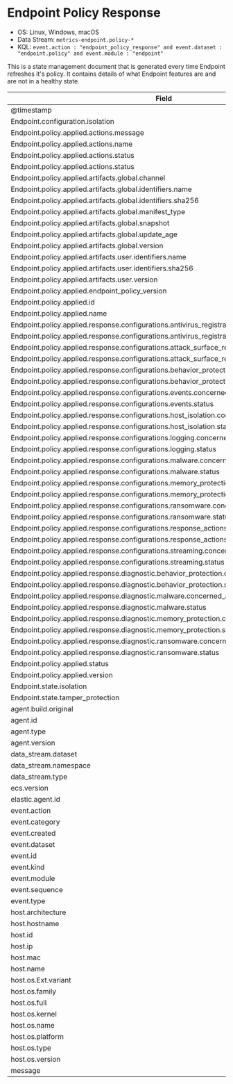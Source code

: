 # Endpoint Policy Response

- OS: Linux, Windows, macOS
- Data Stream: `metrics-endpoint.policy-*`
- KQL: `event.action : "endpoint_policy_response" and event.dataset : "endpoint.policy" and event.module : "endpoint"`

This is a state management document that is generated every time Endpoint refreshes it's policy. It contains details of what Endpoint features are and are not in a healthy state.


| Field |
|---|
| @timestamp |
| Endpoint.configuration.isolation |
| Endpoint.policy.applied.actions.message |
| Endpoint.policy.applied.actions.name |
| Endpoint.policy.applied.actions.status |
| Endpoint.policy.applied.actions.status |
| Endpoint.policy.applied.artifacts.global.channel |
| Endpoint.policy.applied.artifacts.global.identifiers.name |
| Endpoint.policy.applied.artifacts.global.identifiers.sha256 |
| Endpoint.policy.applied.artifacts.global.manifest_type |
| Endpoint.policy.applied.artifacts.global.snapshot |
| Endpoint.policy.applied.artifacts.global.update_age |
| Endpoint.policy.applied.artifacts.global.version |
| Endpoint.policy.applied.artifacts.user.identifiers.name |
| Endpoint.policy.applied.artifacts.user.identifiers.sha256 |
| Endpoint.policy.applied.artifacts.user.version |
| Endpoint.policy.applied.endpoint_policy_version |
| Endpoint.policy.applied.id |
| Endpoint.policy.applied.name |
| Endpoint.policy.applied.response.configurations.antivirus_registration.concerned_actions |
| Endpoint.policy.applied.response.configurations.antivirus_registration.status |
| Endpoint.policy.applied.response.configurations.attack_surface_reduction.concerned_actions |
| Endpoint.policy.applied.response.configurations.attack_surface_reduction.status |
| Endpoint.policy.applied.response.configurations.behavior_protection.concerned_actions |
| Endpoint.policy.applied.response.configurations.behavior_protection.status |
| Endpoint.policy.applied.response.configurations.events.concerned_actions |
| Endpoint.policy.applied.response.configurations.events.status |
| Endpoint.policy.applied.response.configurations.host_isolation.concerned_actions |
| Endpoint.policy.applied.response.configurations.host_isolation.status |
| Endpoint.policy.applied.response.configurations.logging.concerned_actions |
| Endpoint.policy.applied.response.configurations.logging.status |
| Endpoint.policy.applied.response.configurations.malware.concerned_actions |
| Endpoint.policy.applied.response.configurations.malware.status |
| Endpoint.policy.applied.response.configurations.memory_protection.concerned_actions |
| Endpoint.policy.applied.response.configurations.memory_protection.status |
| Endpoint.policy.applied.response.configurations.ransomware.concerned_actions |
| Endpoint.policy.applied.response.configurations.ransomware.status |
| Endpoint.policy.applied.response.configurations.response_actions.concerned_actions |
| Endpoint.policy.applied.response.configurations.response_actions.status |
| Endpoint.policy.applied.response.configurations.streaming.concerned_actions |
| Endpoint.policy.applied.response.configurations.streaming.status |
| Endpoint.policy.applied.response.diagnostic.behavior_protection.concerned_actions |
| Endpoint.policy.applied.response.diagnostic.behavior_protection.status |
| Endpoint.policy.applied.response.diagnostic.malware.concerned_actions |
| Endpoint.policy.applied.response.diagnostic.malware.status |
| Endpoint.policy.applied.response.diagnostic.memory_protection.concerned_actions |
| Endpoint.policy.applied.response.diagnostic.memory_protection.status |
| Endpoint.policy.applied.response.diagnostic.ransomware.concerned_actions |
| Endpoint.policy.applied.response.diagnostic.ransomware.status |
| Endpoint.policy.applied.status |
| Endpoint.policy.applied.version |
| Endpoint.state.isolation |
| Endpoint.state.tamper_protection |
| agent.build.original |
| agent.id |
| agent.type |
| agent.version |
| data_stream.dataset |
| data_stream.namespace |
| data_stream.type |
| ecs.version |
| elastic.agent.id |
| event.action |
| event.category |
| event.created |
| event.dataset |
| event.id |
| event.kind |
| event.module |
| event.sequence |
| event.type |
| host.architecture |
| host.hostname |
| host.id |
| host.ip |
| host.mac |
| host.name |
| host.os.Ext.variant |
| host.os.family |
| host.os.full |
| host.os.kernel |
| host.os.name |
| host.os.platform |
| host.os.type |
| host.os.version |
| message |

